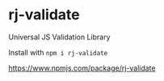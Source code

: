 # rj-validate
Universal JS Validation Library

Install with ```npm i rj-validate```

https://www.npmjs.com/package/rj-validate